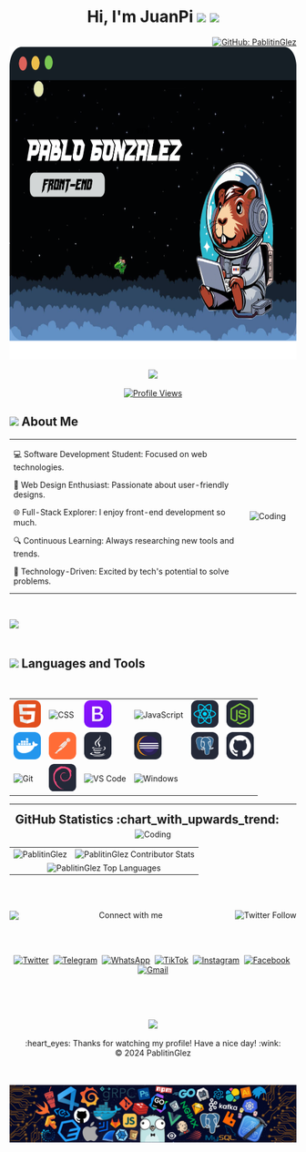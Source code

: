 <h1 align="center"><b>Hi, I'm JuanPi </b>
  
  <img src="https://media.giphy.com/media/hvRJCLFzcasrR4ia7z/giphy.gif" width="35">
  <img src="https://emojis.slackmojis.com/emojis/images/1531849430/4246/blob-sunglasses.gif?1531849430" width="28"/>
</h1>

<div align="right"; margin-bottom: 20px;">
  <a href="https://github.com/PablitinGlez">
    <img src="https://img.shields.io/github/followers/PablitinGlez?label=follow&style=social" alt="GitHub: PablitinGlez"/>
  </a>
</div>

<div align="center">
<img src="https://github.com/PablitinGlez/PabloGonzalez/blob/main/fondo%20git.png" 
     alt="Banner de Bienvenida" width="100%" height="550">
</div>

<p align="center">
  <a href="https://github.com/DenverCoder1/readme-typing-svg">
    <img src="https://readme-typing-svg.herokuapp.com?font=Time+New+Roman&color=cyan&size=25&center=true&vCenter=true&width=600&height=100&lines=Hello+and+Welcome..&hearts;++;Software+Development+Student,;Web+Design+Enthusiast,;Web+Development+Lover,;Exploring+Backend+and+Frontend,;Always+Learning+New+Things..<3">
  </a>
</p>


<!--profile visit count-->



<div align="center">
  <a href="https://visitcount.itsvg.in">
    <img src="https://visitcount.itsvg.in/api?id=PablitinGlez&label=Profile%20Views&color=1&pretty=false" alt="Profile Views"/>
  </a>
</div>

## <picture><img src="https://github.com/7oSkaaa/7oSkaaa/blob/main/Images/about_me.gif?raw=true" width="50px"></picture> About Me



<table align="center">
<tr>
<td width="80%" align="left">
  
  <p style="margin-bottom: 10px;">💻 Software Development Student: Focused on web technologies.</p>
  <p style="margin-bottom: 10px;">🎨 Web Design Enthusiast: Passionate about user-friendly designs.</p>
  <p style="margin-bottom: 10px;">🌐 Full-Stack Explorer: I enjoy front-end development so much.</p>
  <p style="margin-bottom: 10px;">🔍 Continuous Learning: Always researching new tools and trends.</p>
  <p style="margin-bottom: 10px;">🚀 Technology-Driven: Excited by tech's potential to solve problems.</p>

</td>
<td width="20%" align="center">

  <img align="center" alt="Coding" width="150" src="https://c.tenor.com/GN73MKBawZYAAAAi/busy-cute.gif">

</td>
</tr>
</table>





<br>

<!-- Nothing weird to see here -->




<img src="https://user-images.githubusercontent.com/73097560/115834477-dbab4500-a447-11eb-908a-139a6edaec5c.gif"><br><br>

## <img src="https://media2.giphy.com/media/QssGEmpkyEOhBCb7e1/giphy.gif?cid=ecf05e47a0n3gi1bfqntqmob8g9aid1oyj2wr3ds3mg700bl&rid=giphy.gif" width ="25"><b> Languages and Tools</b>
<br>

<!-- Languages and Tools Section -->

<table align="center">
  <tr>
    <td>
      <img src="https://raw.githubusercontent.com/tandpfun/skill-icons/main/icons/HTML.svg" width="48" height="48" alt="HTML" />
    </td>
    <td>
      <img src="https://upload.wikimedia.org/wikipedia/commons/thumb/6/62/CSS3_logo.svg/48px-CSS3_logo.svg.png" width="48" height="48" alt="CSS" />
    </td>
    <td>
      <img src="https://raw.githubusercontent.com/tandpfun/skill-icons/main/icons/Bootstrap.svg" width="48" height="48" alt="Bootstrap" />
    </td>
    <td>
      <img src="https://upload.wikimedia.org/wikipedia/commons/thumb/9/99/Unofficial_JavaScript_logo_2.svg/1024px-Unofficial_JavaScript_logo_2.svg.png" width="48" height="48" alt="JavaScript" />
    </td>
    <td>
      <img src="https://raw.githubusercontent.com/tandpfun/skill-icons/main/icons/React-Dark.svg" width="48" height="48" alt="React" />
    </td>
    <td>
      <img src="https://raw.githubusercontent.com/tandpfun/skill-icons/main/icons/NodeJS-Dark.svg" width="48" height="48" alt="Node.js" />
    </td>
  </tr>
  <tr>
    <td>
      <img src="https://raw.githubusercontent.com/tandpfun/skill-icons/main/icons/Docker.svg" width="48" height="48" alt="Docker" />
    </td>
    <td>
      <img src="https://raw.githubusercontent.com/tandpfun/skill-icons/main/icons/Postman.svg" width="48" height="48" alt="Postman" />
    </td>
    <td>
      <img src="https://raw.githubusercontent.com/tandpfun/skill-icons/main/icons/Java-Dark.svg" width="48" height="48" alt="Java" />
    </td>
    <td>
      <img src="https://raw.githubusercontent.com/tandpfun/skill-icons/main/icons/Eclipse-Dark.svg" width="48" height="48" alt="Eclipse" />
    </td>
    <td>
      <img src="https://raw.githubusercontent.com/tandpfun/skill-icons/main/icons/PostgreSQL-Dark.svg" width="48" height="48" alt="PostgreSQL" />
    </td>
    <td>
      <img src="https://raw.githubusercontent.com/tandpfun/skill-icons/main/icons/Github-Dark.svg" width="48" height="48" alt="GitHub" />
    </td>
  </tr>
  <tr>
    <td>
      <img src="https://upload.wikimedia.org/wikipedia/commons/thumb/3/3f/Git_icon.svg/1200px-Git_icon.svg.png" width="48" height="48" alt="Git" />
    </td>
    <td>
      <img src="https://raw.githubusercontent.com/tandpfun/skill-icons/main/icons/Debian-Dark.svg" width="48" height="48" alt="Debian" />
    </td>
    <td>
      <img src="https://upload.wikimedia.org/wikipedia/commons/9/9a/Visual_Studio_Code_1.35_icon.svg" width="48" height="48" alt="VS Code" />
    </td>
    <td>
      <img src="https://raw.githubusercontent.com/tandpfun/skill-icons/main/icons/Windows-Dark.svg" width="48" height="48" alt="Windows" />
    </td>
    <td></td>
    <td></td>
  </tr>
</table>


-----
<h2 style="margin: 5px 10px;">GitHub Statistics :chart_with_upwards_trend:</h2> 


<div align="center">
  <img src="https://cdn.dribbble.com/users/1277312/screenshots/14733298/media/39b1045e593737587dd60e42c8422d1f.gif" width="300" alt="Coding">
</div>


<table align="center">
  <tr>
    <td><img align="center" src="https://github-readme-stats.vercel.app/api?username=PablitinGlez&show_icons=true&locale=en&bg_color=0d1117&text_color=ffffff&repo=convoychat" alt="PablitinGlez" /></td>
    <td><img align="center" src="https://github-contributor-stats.vercel.app/api?username=PablitinGlez&limit=3&theme=nightowl&show_owner=true&combine_all_yearly_contributions=true" alt="PablitinGlez Contributor Stats" /></td>
  </tr>
  <tr>
    <td colspan="2" align="center">
      <img align="center" src="https://github-readme-stats.vercel.app/api/top-langs?username=PablitinGlez&show_icons=true&locale=en&bg_color=0d1117&text_color=ffffff&layout=compact" alt="PablitinGlez Top Languages" />
    </td>
  </tr>
</table>



<br><br>

<p style="display: flex; justify-content: space-between; align-items: center; margin: 0;">
 <img src="https://media.giphy.com/media/iY8CRBdQXODJSCERIr/giphy.gif" width="30px"> Connect with me
  <a href="https://twitter.com/intent/follow?original_referer=https%3A%2F%2Fgithub.com%2FJPablinhoigl&screen_name=JPablinhoigl">
    <img align="right" src="https://img.shields.io/twitter/follow/JPablinhoigl?color=1DA1F2&logo=twitter&style=for-the-badge" alt="Twitter Follow" />
  </a>
</p>




<br><br>


<p align="center">
  <a href="https://twitter.com/JPa"><img src="https://img.shields.io/badge/Twitter-1DA1F2?style=for-the-badge&logo=twitter&logoColor=white" alt="Twitter" /></a>&nbsp;
  <a href="https://t.me/Liht"><img src="https://img.shields.io/badge/Telegram-2CA5E0?style=for-the-badge&logo=telegram&logoColor=white" alt="Telegram" /></a>&nbsp;
  <a href="https://wa.me/"><img src="https://img.shields.io/badge/WhatsApp-25D366?style=for-the-badge&logo=whatsapp&logoColor=white" alt="WhatsApp" /></a>&nbsp;
  <a href="https://www.tiktok.com/@ssss_"><img src="https://img.shields.io/badge/TikTok-000000?style=for-the-badge&logo=tiktok&logoColor=white" alt="TikTok" /></a>&nbsp;
  <a href="https://www.instagram.com/painho.push"><img src="https://img.shields.io/badge/Instagram-E4405F?style=for-the-badge&logo=instagram&logoColor=white" alt="Instagram" /></a>&nbsp;
  <a href="https://www.facebook.com/"><img src="https://img.shields.io/badge/Facebook-1877F2?style=for-the-badge&logo=facebook&logoColor=white" alt="Facebook" /></a>&nbsp;
  <a href="mailto:gonzalez04212gmail.com?subject=Hola%20Jiji"><img src="https://img.shields.io/badge/gmail-%23D14836.svg?&style=for-the-badge&logo=gmail&logoColor=white" alt="Gmail"/></a>
</p>

<br><br><br>







<p align="center">
  <img src="https://user-images.githubusercontent.com/5713670/87202985-820dcb80-c2b6-11ea-9f56-7ec461c497c3.gif" width="150">
</p>
<p align="center">
  :heart_eyes: Thanks for watching my profile! Have a nice day! :wink: <br/>
  &copy; 2024 PablitinGlez
</p>


<br><br>
![Github Banner](https://github.com/Jaydeep-Yadav/Jaydeep-Yadav/blob/main/banner.png)

